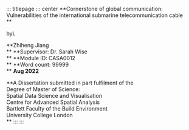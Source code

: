 ::: titlepage
::: center
**Cornerstone of global communication:\
Vulnerabilities of the international submarine telecommunication cable\
**

by\

**Zhiheng Jiang\
** **Supervisor: Dr. Sarah Wise\
** **Module ID: CASA0012\
** **Word count: 99999\
** **Aug 2022**

**A Dissertation submitted in part fulfilment of the\
Degree of Master of Science:\
Spatial Data Science and Visualisation\
Centre for Advanced Spatial Analysis\
Bartlett Faculty of the Build Environment\
University College London\
**
:::
:::
